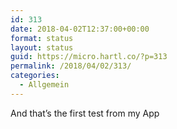 ```yaml
---
id: 313
date: 2018-04-02T12:37:00+00:00
format: status
layout: status
guid: https://micro.hartl.co/?p=313
permalink: /2018/04/02/313/
categories:
  - Allgemein
---
```

And that&#8217;s the first test from my App